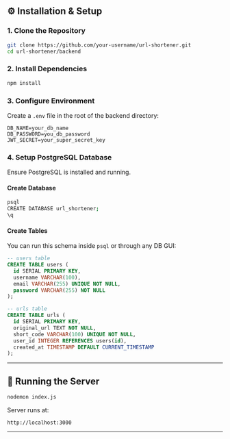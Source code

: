 


## ⚙️ Installation & Setup

### 1. Clone the Repository

```bash
git clone https://github.com/your-username/url-shortener.git
cd url-shortener/backend
````

### 2. Install Dependencies

```bash
npm install
```

### 3. Configure Environment

Create a `.env` file in the root of the backend directory:

```env
DB_NAME=your_db_name
DB_PASSWORD=you_db_password
JWT_SECRET=your_super_secret_key 
```

### 4. Setup PostgreSQL Database

Ensure PostgreSQL is installed and running.

#### Create Database

```bash
psql
CREATE DATABASE url_shortener;
\q
```

#### Create Tables

You can run this schema inside `psql` or through any DB GUI:

```sql
-- users table
CREATE TABLE users (
  id SERIAL PRIMARY KEY,
  username VARCHAR(100),
  email VARCHAR(255) UNIQUE NOT NULL,
  password VARCHAR(255) NOT NULL
);

-- urls table
CREATE TABLE urls (
  id SERIAL PRIMARY KEY,
  original_url TEXT NOT NULL,
  short_code VARCHAR(100) UNIQUE NOT NULL,
  user_id INTEGER REFERENCES users(id),
  created_at TIMESTAMP DEFAULT CURRENT_TIMESTAMP
);
```

---

## 🧪 Running the Server

```bash
nodemon index.js
```

Server runs at:

```
http://localhost:3000
```

---
